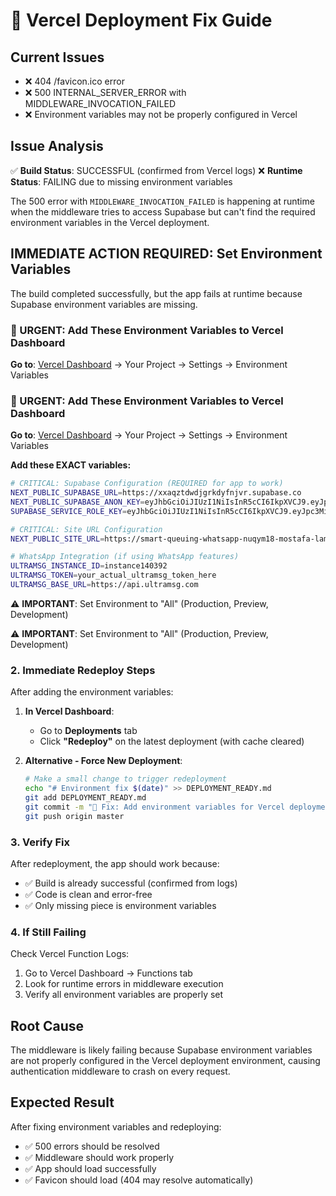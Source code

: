 # 🚨 Vercel Deployment Fix Guide

## Current Issues

- ❌ 404 /favicon.ico error
- ❌ 500 INTERNAL_SERVER_ERROR with MIDDLEWARE_INVOCATION_FAILED
- ❌ Environment variables may not be properly configured in Vercel

## Issue Analysis

✅ **Build Status**: SUCCESSFUL (confirmed from Vercel logs)
❌ **Runtime Status**: FAILING due to missing environment variables

The 500 error with `MIDDLEWARE_INVOCATION_FAILED` is happening at runtime when the middleware tries to access Supabase but can't find the required environment variables in the Vercel deployment.

## IMMEDIATE ACTION REQUIRED: Set Environment Variables

The build completed successfully, but the app fails at runtime because Supabase environment variables are missing.

### 🚨 URGENT: Add These Environment Variables to Vercel Dashboard

**Go to**: [Vercel Dashboard](https://vercel.com/dashboard) → Your Project → Settings → Environment Variables

### 🚨 URGENT: Add These Environment Variables to Vercel Dashboard

**Go to**: [Vercel Dashboard](https://vercel.com/dashboard) → Your Project → Settings → Environment Variables

**Add these EXACT variables:**

```bash
# CRITICAL: Supabase Configuration (REQUIRED for app to work)
NEXT_PUBLIC_SUPABASE_URL=https://xxaqztdwdjgrkdyfnjvr.supabase.co
NEXT_PUBLIC_SUPABASE_ANON_KEY=eyJhbGciOiJIUzI1NiIsInR5cCI6IkpXVCJ9.eyJpc3MiOiJzdXBhYmFzZSIsInJlZiI6Inh4YXF6dGR3ZGpncmtkeWZuanZyIiwicm9sZSI6ImFub24iLCJpYXQiOjE3NTQ4NjkyNTYsImV4cCI6MjA3MDQ0NTI1Nn0.mr35VgacJYZTc35lAbn5KQ5BsV8ElucEp-Ekf_E63wg
SUPABASE_SERVICE_ROLE_KEY=eyJhbGciOiJIUzI1NiIsInR5cCI6IkpXVCJ9.eyJpc3MiOiJzdXBhYmFzZSIsInJlZiI6Inh4YXF6dGR3ZGpncmtkeWZuanZyIiwicm9sZSI6InNlcnZpY2Vfcm9sZSIsImlhdCI6MTc1NDg2OTI1NiwiZXhwIjoyMDcwNDQ1MjU2fQ.q3zsVFuZvT57-R5kOHFmYtdMWeSbfMzrSzy7-KlQ2eA

# CRITICAL: Site URL Configuration
NEXT_PUBLIC_SITE_URL=https://smart-queuing-whatsapp-nuqym18-mostafa-lameys-projects.vercel.app

# WhatsApp Integration (if using WhatsApp features)
ULTRAMSG_INSTANCE_ID=instance140392
ULTRAMSG_TOKEN=your_actual_ultramsg_token_here
ULTRAMSG_BASE_URL=https://api.ultramsg.com
```

⚠️ **IMPORTANT**: Set Environment to "All" (Production, Preview, Development)

⚠️ **IMPORTANT**: Set Environment to "All" (Production, Preview, Development)

### 2. Immediate Redeploy Steps

After adding the environment variables:

1. **In Vercel Dashboard**:

   - Go to **Deployments** tab
   - Click **"Redeploy"** on the latest deployment (with cache cleared)

2. **Alternative - Force New Deployment**:

   ```bash
   # Make a small change to trigger redeployment
   echo "# Environment fix $(date)" >> DEPLOYMENT_READY.md
   git add DEPLOYMENT_READY.md
   git commit -m "🔧 Fix: Add environment variables for Vercel deployment"
   git push origin master
   ```

### 3. Verify Fix

After redeployment, the app should work because:

- ✅ Build is already successful (confirmed from logs)
- ✅ Code is clean and error-free
- ✅ Only missing piece is environment variables

### 4. If Still Failing

Check Vercel Function Logs:

1. Go to Vercel Dashboard → Functions tab
2. Look for runtime errors in middleware execution
3. Verify all environment variables are properly set

## Root Cause

The middleware is likely failing because Supabase environment variables are not properly configured in the Vercel deployment environment, causing authentication middleware to crash on every request.

## Expected Result

After fixing environment variables and redeploying:

- ✅ 500 errors should be resolved
- ✅ Middleware should work properly
- ✅ App should load successfully
- ✅ Favicon should load (404 may resolve automatically)
